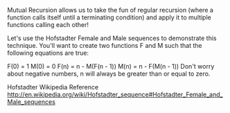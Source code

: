 Mutual Recursion allows us to take the fun of regular recursion (where a function calls itself until a terminating condition) and apply it to multiple functions calling each other!

Let's use the Hofstadter Female and Male sequences to demonstrate this technique. You'll want to create two functions F and M such that the following equations are true:

F(0) = 1
M(0) = 0
F(n) = n - M(F(n - 1))
M(n) = n - F(M(n - 1))
Don't worry about negative numbers, n will always be greater than or equal to zero.

Hofstadter Wikipedia Reference http://en.wikipedia.org/wiki/Hofstadter_sequence#Hofstadter_Female_and_Male_sequences